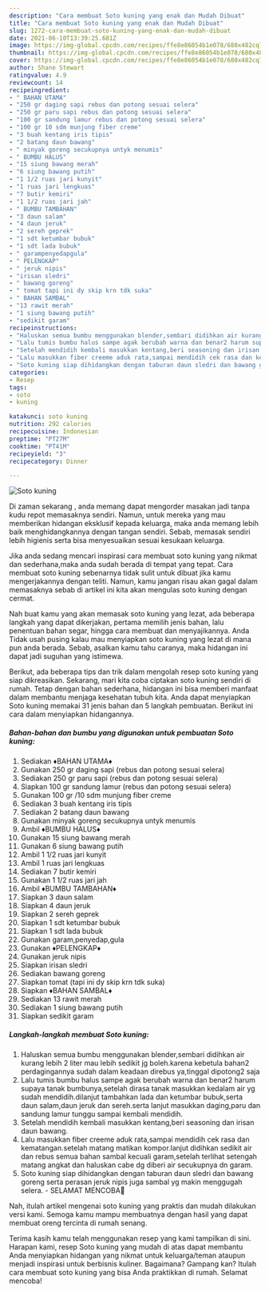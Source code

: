 ```yaml
---
description: "Cara membuat Soto kuning yang enak dan Mudah Dibuat"
title: "Cara membuat Soto kuning yang enak dan Mudah Dibuat"
slug: 1272-cara-membuat-soto-kuning-yang-enak-dan-mudah-dibuat
date: 2021-06-10T13:39:25.681Z
image: https://img-global.cpcdn.com/recipes/ffe8e86054b1e078/680x482cq70/soto-kuning-foto-resep-utama.jpg
thumbnail: https://img-global.cpcdn.com/recipes/ffe8e86054b1e078/680x482cq70/soto-kuning-foto-resep-utama.jpg
cover: https://img-global.cpcdn.com/recipes/ffe8e86054b1e078/680x482cq70/soto-kuning-foto-resep-utama.jpg
author: Shane Stewart
ratingvalue: 4.9
reviewcount: 14
recipeingredient:
- " BAHAN UTAMA"
- "250 gr daging sapi rebus dan potong sesuai selera"
- "250 gr paru sapi rebus dan potong sesuai selera"
- "100 gr sandung lamur rebus dan potong sesuai selera"
- "100 gr 10 sdm munjung fiber creme"
- "3 buah kentang iris tipis"
- "2 batang daun bawang"
- " minyak goreng secukupnya untyk menumis"
- " BUMBU HALUS"
- "15 siung bawang merah"
- "6 siung bawang putih"
- "1 1/2 ruas jari kunyit"
- "1 ruas jari lengkuas"
- "7 butir kemiri"
- "1 1/2 ruas jari jah"
- " BUMBU TAMBAHAN"
- "3 daun salam"
- "4 daun jeruk"
- "2 sereh geprek"
- "1 sdt ketumbar bubuk"
- "1 sdt lada bubuk"
- " garampenyedapgula"
- " PELENGKAP"
- " jeruk nipis"
- "irisan sledri"
- " bawang goreng"
- " tomat tapi ini dy skip krn tdk suka"
- " BAHAN SAMBAL"
- "13 rawit merah"
- "1 siung bawang putih"
- "sedikit garam"
recipeinstructions:
- "Haluskan semua bumbu menggunakan blender,sembari didihkan air kurang lebih 2 liter mau lebih sedikit jg boleh.karena kebetula bahan2 perdagingannya sudah dalam keadaan direbus ya,tinggal dipotong2 saja"
- "Lalu tumis bumbu halus sampe agak berubah warna dan benar2 harum supaya tanak bumbunya,setelah dirasa tanak masukkan kedalam air yg sudah mendidih.dilanjut tambahkan lada dan ketumbar bubuk,serta daun salam,daun jeruk dan sereh.serta lanjut masukkan daging,paru dan sandung lamur tunggu sampai kembali mendidih."
- "Setelah mendidih kembali masukkan kentang,beri seasoning dan irisan daun bawang."
- "Lalu masukkan fiber creeme aduk rata,sampai mendidih cek rasa dan kematangan.setelah matang matikan kompor.lanjut didihkan sedikit air dan rebus semua bahan sambal kecuali garam,setelah terlihat setengah matang angkat dan haluskan cabe dg diberi air secukupnya dn garam."
- "Soto kuning siap dihidangkan dengan taburan daun sledri dan bawang goreng serta perasan jeruk nipis juga sambal yg makin menggugah selera. SELAMAT MENCOBA💛"
categories:
- Resep
tags:
- soto
- kuning

katakunci: soto kuning 
nutrition: 292 calories
recipecuisine: Indonesian
preptime: "PT27M"
cooktime: "PT41M"
recipeyield: "3"
recipecategory: Dinner

---
```



![Soto kuning](https://img-global.cpcdn.com/recipes/ffe8e86054b1e078/680x482cq70/soto-kuning-foto-resep-utama.jpg)

Di zaman  sekarang , anda memang dapat mengorder masakan jadi tanpa kudu repot memasaknya sendiri. Namun, untuk mereka yang mau memberikan hidangan eksklusif kepada keluarga, maka anda memang lebih baik menghidangkannya dengan tangan sendiri. Sebab, memasak sendiri lebih higienis serta bisa menyesuaikan sesuai kesukaan keluarga.

Jika anda sedang mencari inspirasi cara membuat soto kuning yang nikmat dan sederhana,maka anda sudah berada di tempat yang tepat. Cara membuat soto kuning  sebenarnya tidak sulit untuk dibuat jika kamu mengerjakannya dengan teliti. Namun, kamu jangan risau akan gagal dalam memasaknya 
sebab di artikel ini kita akan mengulas soto kuning dengan cermat.  



Nah buat kamu yang akan memasak soto kuning yang lezat, ada beberapa langkah yang dapat dikerjakan, pertama memilih jenis bahan, lalu penentuan bahan segar, hingga cara membuat dan menyajikannya. Anda Tidak usah pusing kalau mau menyiapkan soto kuning yang lezat di mana pun anda berada. Sebab, asalkan kamu  tahu caranya, maka hidangan ini dapat jadi suguhan yang istimewa.

Berikut, ada beberapa tips dan trik dalam mengolah resep soto kuning yang siap dikreasikan. Sekarang, mari kita coba ciptakan soto kuning sendiri di rumah. Tetap dengan bahan sederhana, hidangan ini bisa memberi manfaat dalam membantu menjaga kesehatan tubuh kita. Anda dapat menyiapkan Soto kuning memakai 31 jenis bahan dan 5 langkah pembuatan. Berikut ini cara dalam menyiapkan hidangannya.

<!--inarticleads1-->

##### Bahan-bahan dan bumbu yang digunakan untuk pembuatan Soto kuning:

1. Sediakan  ♦️BAHAN UTAMA♦️
1. Gunakan 250 gr daging sapi (rebus dan potong sesuai selera)
1. Sediakan 250 gr paru sapi (rebus dan potong sesuai selera)
1. Siapkan 100 gr sandung lamur (rebus dan potong sesuai selera)
1. Gunakan 100 gr /10 sdm munjung fiber creme
1. Sediakan 3 buah kentang iris tipis
1. Sediakan 2 batang daun bawang
1. Gunakan  minyak goreng secukupnya untyk menumis
1. Ambil  ♦️BUMBU HALUS♦️
1. Gunakan 15 siung bawang merah
1. Gunakan 6 siung bawang putih
1. Ambil 1 1/2 ruas jari kunyit
1. Ambil 1 ruas jari lengkuas
1. Sediakan 7 butir kemiri
1. Gunakan 1 1/2 ruas jari jah
1. Ambil  ♦️BUMBU TAMBAHAN♦️
1. Siapkan 3 daun salam
1. Siapkan 4 daun jeruk
1. Siapkan 2 sereh geprek
1. Siapkan 1 sdt ketumbar bubuk
1. Siapkan 1 sdt lada bubuk
1. Gunakan  garam,penyedap,gula
1. Gunakan  ♦️PELENGKAP♦️
1. Gunakan  jeruk nipis
1. Siapkan irisan sledri
1. Sediakan  bawang goreng
1. Siapkan  tomat (tapi ini dy skip krn tdk suka)
1. Siapkan  ♦️BAHAN SAMBAL♦️
1. Sediakan 13 rawit merah
1. Sediakan 1 siung bawang putih
1. Siapkan sedikit garam




<!--inarticleads2-->

##### Langkah-langkah membuat Soto kuning:

1. Haluskan semua bumbu menggunakan blender,sembari didihkan air kurang lebih 2 liter mau lebih sedikit jg boleh.karena kebetula bahan2 perdagingannya sudah dalam keadaan direbus ya,tinggal dipotong2 saja
1. Lalu tumis bumbu halus sampe agak berubah warna dan benar2 harum supaya tanak bumbunya,setelah dirasa tanak masukkan kedalam air yg sudah mendidih.dilanjut tambahkan lada dan ketumbar bubuk,serta daun salam,daun jeruk dan sereh.serta lanjut masukkan daging,paru dan sandung lamur tunggu sampai kembali mendidih.
1. Setelah mendidih kembali masukkan kentang,beri seasoning dan irisan daun bawang.
1. Lalu masukkan fiber creeme aduk rata,sampai mendidih cek rasa dan kematangan.setelah matang matikan kompor.lanjut didihkan sedikit air dan rebus semua bahan sambal kecuali garam,setelah terlihat setengah matang angkat dan haluskan cabe dg diberi air secukupnya dn garam.
1. Soto kuning siap dihidangkan dengan taburan daun sledri dan bawang goreng serta perasan jeruk nipis juga sambal yg makin menggugah selera. - SELAMAT MENCOBA💛




Nah, itulah artikel mengenai  soto kuning  yang praktis dan mudah dilakukan versi kami. Semoga kamu mampu membuatnya dengan hasil yang dapat membuat oreng tercinta di rumah senang. 

Terima kasih kamu telah menggunakan resep yang kami tampilkan di sini. Harapan kami, resep  Soto kuning yang mudah di atas dapat membantu Anda menyiapkan hidangan yang nikmat untuk keluarga/teman ataupun menjadi inspirasi untuk berbisnis kuliner. Bagaimana? Gampang kan? Itulah cara membuat soto kuning yang bisa Anda praktikkan di rumah. Selamat mencoba!

